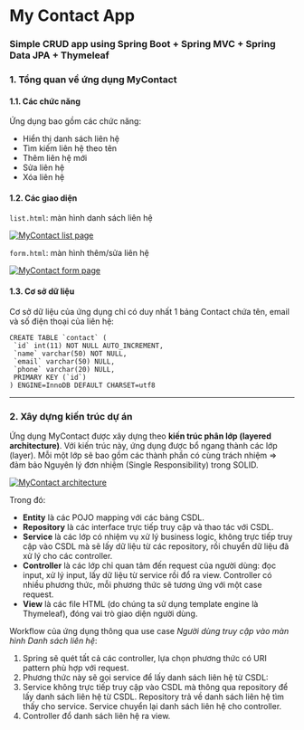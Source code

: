 # My Contact App

### Simple CRUD app using Spring Boot + Spring MVC + Spring Data JPA + Thymeleaf

### 1\. Tổng quan về ứng dụng MyContact

#### 1.1. Các chức năng

Ứng dụng bao gồm các chức năng:

*   Hiển thị danh sách liên hệ
*   Tìm kiếm liên hệ theo tên
*   Thêm liên hệ mới
*   Sửa liên hệ
*   Xóa liên hệ

#### 1.2. Các giao diện

`list.html`: màn hình danh sách liên hệ

[![MyContact list page](https://s3-ap-southeast-1.amazonaws.com/kipalog.com/efuc16uaqt_201901272249.png)](https://s3-ap-southeast-1.amazonaws.com/kipalog.com/efuc16uaqt_201901272249.png)

`form.html`: màn hình thêm/sửa liên hệ

[![MyContact form page](https://s3-ap-southeast-1.amazonaws.com/kipalog.com/yyupd68h49_201901272257.png)](https://s3-ap-southeast-1.amazonaws.com/kipalog.com/yyupd68h49_201901272257.png)

#### 1.3. Cơ sở dữ liệu

Cơ sở dữ liệu của ứng dụng chỉ có duy nhất 1 bảng Contact chứa tên, email và số điện thoại của liên hệ:

    CREATE TABLE `contact` (
     `id` int(11) NOT NULL AUTO_INCREMENT,
     `name` varchar(50) NOT NULL,
     `email` varchar(50) NULL,
     `phone` varchar(20) NULL,
     PRIMARY KEY (`id`)
    ) ENGINE=InnoDB DEFAULT CHARSET=utf8
    

* * *
### 2\. Xây dựng kiến trúc dự án

Ứng dụng MyContact được xây dựng theo **kiến trúc phân lớp (layered architecture)**. Với kiến trúc này, ứng dụng được bổ ngang thành các lớp (layer). Mỗi một lớp sẽ bao gồm các thành phần có cùng trách nhiệm => đảm bảo Nguyên lý đơn nhiệm (Single Responsibility) trong SOLID.

[![MyContact architecture](https://s3-ap-southeast-1.amazonaws.com/kipalog.com/6v8g5fs84a_201901272316.png)](https://s3-ap-southeast-1.amazonaws.com/kipalog.com/6v8g5fs84a_201901272316.png)

Trong đó:

*   **Entity** là các POJO mapping với các bảng CSDL.
*   **Repository** là các interface trực tiếp truy cập và thao tác với CSDL.
*   **Service** là các lớp có nhiệm vụ xử lý business logic, không trực tiếp truy cập vào CSDL mà sẽ lấy dữ liệu từ các repository, rồi chuyển dữ liệu đã xử lý cho các controller.
*   **Controller** là các lớp chỉ quan tâm đến request của người dùng: đọc input, xử lý input, lấy dữ liệu từ service rồi đổ ra view. Controller có nhiều phương thức, mỗi phương thức sẽ tương ứng với một case request.
*   **View** là các file HTML (do chúng ta sử dụng template engine là Thymeleaf), đóng vai trò giao diện người dùng.

Workflow của ứng dụng thông qua use case _Người dùng truy cập vào màn hình Danh sách liên hệ_:

1.  Spring sẽ quét tất cả các controller, lựa chọn phương thức có URI pattern phù hợp với request.
2.  Phương thức này sẽ gọi service để lấy danh sách liên hệ từ CSDL:
3.  Service không trực tiếp truy cập vào CSDL mà thông qua repository để lấy danh sách liên hệ từ CSDL. Repository trả về danh sách liên hệ tìm thấy cho service. Service chuyển lại danh sách liên hệ cho controller.
4.  Controller đổ danh sách liên hệ ra view.
